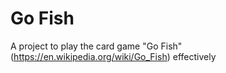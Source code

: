 # Go Fish
A project to play the card game "Go Fish" (https://en.wikipedia.org/wiki/Go_Fish) effectively 
